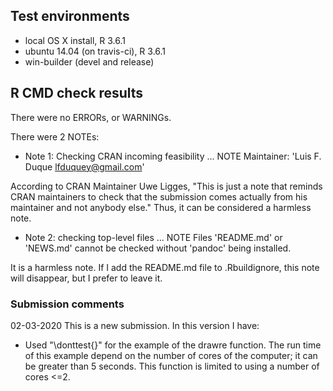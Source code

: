 ## Test environments
* local OS X install, R 3.6.1
* ubuntu 14.04 (on travis-ci), R 3.6.1
* win-builder (devel and release)

## R CMD check results

There were no ERRORs, or WARNINGs.

There were 2 NOTEs:

  * Note 1: Checking CRAN incoming feasibility ... NOTE
  Maintainer: 'Luis F. Duque <lfduquey@gmail.com>'
  
  According to CRAN Maintainer Uwe Ligges, "This is just a note that reminds CRAN maintainers to check that the              submission comes actually from his maintainer and not anybody else." Thus, it can be considered a harmless note.

  * Note 2: checking top-level files ... NOTE
  Files 'README.md' or 'NEWS.md' cannot be checked without 'pandoc' being installed.
  
  It is a harmless note. If I add the README.md file to .Rbuildignore, this note will disappear, but I prefer to leave       it. 

### Submission comments 

02-03-2020 This is a new submission. In this version I have:

* Used "\donttest{}" for the example of the drawre function. The run time of this 
  example depend on the number of cores of the computer; it can be greater than 5 seconds.
  This function is limited to using a number of cores <=2.

